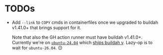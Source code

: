 # TODOs

- Add `--link` to `COPY` cmds in containerfiles once we upgraded to buildah v1.41.0+ that brings support for it.

  Note that also the GH action runner must have buildah v1.41.0+. Currently we're on
  [`ubuntu-24.04`](https://github.com/salim-b/boxkit/blob/main/.github/workflows/build-boxkit.yml#L22C14-L22C26) which [ships buildah
  v](https://github.com/actions/runner-images/blob/main/images/ubuntu/Ubuntu2404-Readme.md#tools). Lazy-op is to wait for `ubuntu-26.04`. 😌
